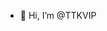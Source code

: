 - 👋 Hi, I’m @TTKVIP

<!---
rhvip/rhvip is a ✨ special ✨ repository because its `README.md` (this file) appears on your GitHub profile.
You can click the Preview link to take a look at your changes.
--->
